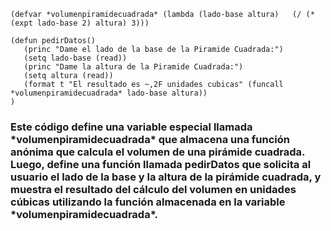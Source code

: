~~~
(defvar *volumenpiramidecuadrada* (lambda (lado-base altura)   (/ (* (expt lado-base 2) altura) 3)))

(defun pedirDatos()
   (princ "Dame el lado de la base de la Piramide Cuadrada:")
   (setq lado-base (read))
   (princ "Dame la altura de la Piramide Cuadrada:")
   (setq altura (read))
   (format t "El resultado es ~,2F unidades cubicas" (funcall *volumenpiramidecuadrada* lado-base altura))
)
~~~

<h3>Este código define una variable especial llamada *volumenpiramidecuadrada* que almacena una función anónima que calcula el volumen de una pirámide cuadrada. 
Luego, define una función llamada pedirDatos que solicita al usuario el lado de la base 
y la altura de la pirámide cuadrada, 
y muestra el resultado del cálculo del volumen en unidades cúbicas utilizando la función almacenada en la variable *volumenpiramidecuadrada*.</h3>
